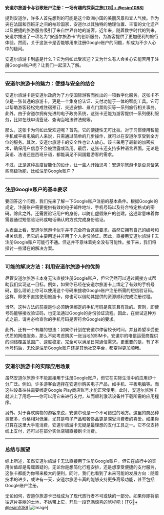 **安道尔旅游卡与谷歌账户注册：一场有趣的探索之旅[[TG💪+ @esim1088](https://t.me/s/esim1088)]**

提到安道尔，许多人首先想到的可能是这个欧洲小国的美丽风景和宜人气候。作为夹在法国和西班牙之间的袖珍国家，安道尔以其独特的地理位置、丰富的文化遗产以及便捷的旅游服务吸引了来自世界各地的游客。近年来，随着数字时代的到来，安道尔推出了一项名为“安道尔旅游卡”的创新服务，为游客提供了更加便利的旅行体验。然而，关于这张卡是否能够用来注册Google账户的问题，却成为不少人心中的疑问。

安道尔旅游卡到底是什么？它为何如此受欢迎？又为什么有人会关心它能否用于注册Google账户呢？让我们一起深入了解。

---

### 安道尔旅游卡的魅力：便捷与安全的结合

安道尔旅游卡是安道尔政府为了方便国际游客而推出的一项数字化服务。这张卡不仅是一张普通的旅游卡，更是一个集身份认证、支付功能于一体的智能工具。它可以帮助游客轻松完成住宿预订、交通安排、景点门票购买等一系列旅行相关事务。此外，由于安道尔拥有先进的电子政务系统，这张卡还能为游客提供一系列便利服务，比如在线申请签证、查询当地法律法规等。

那么，这张卡为何如此受欢迎呢？首先，它的便捷性无可比拟。对于习惯使用智能手机或平板电脑的人来说，只需通过简单的几步操作，就可以在安道尔享受到全方位的服务。其次，安道尔旅游卡的安全性也让人放心。该卡采用了最新的加密技术，确保用户信息不会被泄露或滥用。最后，这张卡还支持多种语言界面，无论是英语、法语还是西班牙语，都能满足不同国籍游客的需求。

不过，正是这种高度智能化的设计，让一些人开始思考：安道尔旅游卡是否具备某些高级功能，比如注册Google账户？

---

### 注册Google账户的基本要求

要回答这个问题，我们先来了解一下Google账户注册的基本条件。根据Google的规定，注册账户需要提供有效的电子邮件地址、手机号码以及符合特定格式的密码。除此之外，还需要验证用户的身份，以防止虚假账户的创建。这通常意味着你需要通过短信验证码或电话确认的方式完成身份验证。

从表面上看，安道尔旅游卡似乎并不完全符合这些要求。虽然它拥有自己的编号和相关信息，但它的主要用途并非用于个人身份验证。因此，直接用安道尔旅游卡去注册Google账户可能行不通。但这并不意味着完全没有可能性。接下来，我们将探讨一些潜在的解决方案。

---

### 可能的解决方法：利用安道尔旅游卡的优势

尽管安道尔旅游卡本身无法直接注册Google账户，但它仍然可以通过间接方式帮助我们实现这一目标。例如，如果你已经在安道尔旅游卡上绑定了有效的手机号码，那么理论上你可以使用这个号码来接收Google账户注册所需的短信验证码。这样，即使不直接使用旅游卡，你也可以借助其提供的资源顺利完成注册过程。

当然，这种方法的前提是你必须确保绑定的手机号码是真实且有效的。否则，即使号码能够接收验证码，也无法通过Google的身份验证流程。因此，在尝试这种方式之前，请务必检查你的手机号码是否符合Google的要求。

此外，还有一个有趣的想法：如果你计划在安道尔停留较长时间，并且希望享受更优质的网络服务，那么不妨考虑购买一张当地的SIM卡。安道尔的电信运营商提供的网络覆盖范围广、速度稳定，完全可以满足日常通信需求。更重要的是，有了本地号码后，无论是注册Google账户还是其他社交平台，都变得更加顺畅。

---

### 安道尔旅游卡的实际应用场景

虽然安道尔旅游卡不能直接用于注册Google账户，但它在实际生活中的应用却十分广泛。例如，许多游客会选择在安道尔购买电子产品，如手机、平板电脑等。而这些设备往往需要绑定Google Play商店账号才能正常使用。此时，安道尔旅游卡就派上了用场——你可以用它来进行支付，从而顺利激活设备并下载所需的应用程序。

另外，对于喜欢购物的游客来说，安道尔也是一个不可错过的地方。这里的商品种类繁多，价格相对低廉，尤其是电子产品和奢侈品更是深受消费者的喜爱。如果你打算在这里大手笔消费，安道尔旅游卡无疑是最理想的支付工具之一。它不仅支持线上支付，还可以在部分实体店铺直接刷卡消费。

---

### 总结与展望

综上所述，虽然安道尔旅游卡无法直接用于注册Google账户，但它在旅行中的实用价值却是毋庸置疑的。无论你是想简化行程安排，还是想享受便捷的支付服务，这张卡都能为你带来极大的便利。同时，我们也看到了未来可能的发展方向：随着技术的进步，或许有一天，安道尔旅游卡真的能够支持更多高级功能，甚至包括Google账户注册。

无论如何，安道尔旅游卡已经成为了现代旅行者不可或缺的一部分。如果你即将前往这片美丽的土地，不妨带上它，开启一段充满惊喜的旅程吧！[[TG💪+ @esim1088](https://t.me/s/esim1088) ![Image](https://i.postimg.cc/4NQfJmqS/Snipaste-2025-05-13-00-14-12.png)]